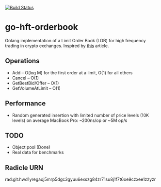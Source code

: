 [![Build Status](https://travis-ci.com/alexey-ernest/go-hft-orderbook.svg?branch=master)](https://travis-ci.com/alexey-ernest/go-hft-orderbook)

# go-hft-orderbook
Golang implementation of a Limit Order Book (LOB) for high frequency trading in crypto exchanges. Inspired by [this](https://web.archive.org/web/20110219163448/http://howtohft.wordpress.com/2011/02/15/how-to-build-a-fast-limit-order-book/) article.

## Operations

* Add – O(log M) for the first order at a limit, O(1) for all others
* Cancel – O(1)
* GetBestBid/Offer – O(1)
* GetVolumeAtLimit – O(1)

## Performance
* Random generated insertion with limited number of price levels (10K levels) on average MacBook Pro: ~200ns/op or ~5M op/s

## TODO
* Object pool (Done)
* Real data for benchmarks


## Radicle URN
rad:git:hwd1yregaqj5mrp5dgc3gyuu6exszg84zr71su8j1f7t6oe9czxee1zzyzr